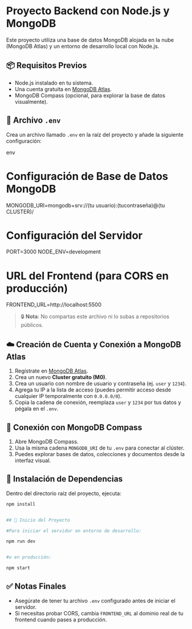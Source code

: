 # Proyecto Backend con Node.js y MongoDB

Este proyecto utiliza una base de datos MongoDB alojada en la nube (MongoDB Atlas) y un entorno de desarrollo local con Node.js.

## 📦 Requisitos Previos

- Node.js instalado en tu sistema.
- Una cuenta gratuita en [MongoDB Atlas](https://www.mongodb.com/cloud/atlas/register).
- MongoDB Compass (opcional, para explorar la base de datos visualmente).

## 🔐 Archivo `.env`

Crea un archivo llamado `.env` en la raíz del proyecto y añade la siguiente configuración:

env
# Configuración de Base de Datos MongoDB
MONGODB_URI=mongodb+srv://(tu usuario):(tucontraseña)@(tu CLUSTER)/

# Configuración del Servidor
PORT=3000
NODE_ENV=development

# URL del Frontend (para CORS en producción)
FRONTEND_URL=http://localhost:5500


> 🔒 **Nota**: No compartas este archivo ni lo subas a repositorios públicos.

## ☁️ Creación de Cuenta y Conexión a MongoDB Atlas

1. Regístrate en [MongoDB Atlas](https://www.mongodb.com/cloud/atlas).
2. Crea un nuevo **Cluster gratuito (M0)**.
3. Crea un usuario con nombre de usuario y contraseña (ej. `user` y `1234`).
4. Agrega tu IP a la lista de acceso (puedes permitir acceso desde cualquier IP temporalmente con `0.0.0.0/0`).
5. Copia la cadena de conexión, reemplaza `user` y `1234` por tus datos y pégala en el `.env`.

## 🔗 Conexión con MongoDB Compass

1. Abre MongoDB Compass.
2. Usa la misma cadena `MONGODB_URI` de tu `.env` para conectar al clúster.
3. Puedes explorar bases de datos, colecciones y documentos desde la interfaz visual.

## 🧰 Instalación de Dependencias

Dentro del directorio raíz del proyecto, ejecuta:

```bash
npm install


## 🚀 Inicio del Proyecto

#Para iniciar el servidor en entorno de desarrollo:

npm run dev


#o en producción:

npm start
```
## ✅ Notas Finales

* Asegúrate de tener tu archivo `.env` configurado antes de iniciar el servidor.
* Si necesitas probar CORS, cambia `FRONTEND_URL` al dominio real de tu frontend cuando pases a producción.

